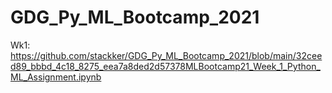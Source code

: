 # GDG_Py_ML_Bootcamp_2021

Wk1:
https://github.com/stackker/GDG_Py_ML_Bootcamp_2021/blob/main/32ceed89_bbbd_4c18_8275_eea7a8ded2d57378MLBootcamp21_Week_1_Python_ML_Assignment.ipynb
